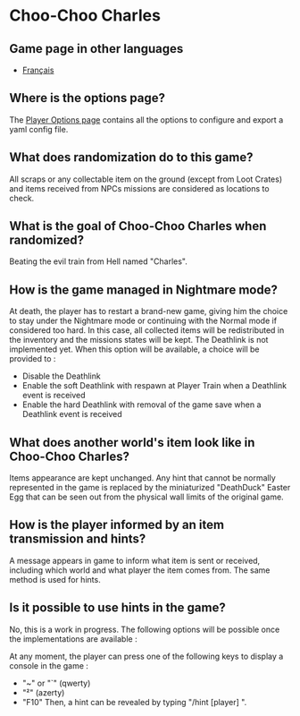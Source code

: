 # Choo-Choo Charles

## Game page in other languages
* [Français](fr)

## Where is the options page?
The [Player Options page](../player-options) contains all the options to configure and export a yaml config file.

## What does randomization do to this game?
All scraps or any collectable item on the ground (except from Loot Crates) and items received from NPCs missions are considered as locations to check.

## What is the goal of Choo-Choo Charles when randomized?
Beating the evil train from Hell named "Charles".

## How is the game managed in Nightmare mode?
At death, the player has to restart a brand-new game, giving him the choice to stay under the Nightmare mode or continuing with the Normal mode if considered too hard.
In this case, all collected items will be redistributed in the inventory and the missions states will be kept.
The Deathlink is not implemented yet. When this option will be available, a choice will be provided to :
* Disable the Deathlink
* Enable the soft Deathlink with respawn at Player Train when a Deathlink event is received
* Enable the hard Deathlink with removal of the game save when a Deathlink event is received

## What does another world's item look like in Choo-Choo Charles?
Items appearance are kept unchanged.
Any hint that cannot be normally represented in the game is replaced by the miniaturized "DeathDuck" Easter Egg that can be seen out from the physical wall limits of the original game.

## How is the player informed by an item transmission and hints?
A message appears in game to inform what item is sent or received, including which world and what player the item comes from.
The same method is used for hints.

## Is it possible to use hints in the game?
No, this is a work in progress.
The following options will be possible once the implementations are available :

At any moment, the player can press one of the following keys to display a console in the game :
* "~" or "`" (qwerty)
* "²" (azerty)
* "F10"
Then, a hint can be revealed by typing "/hint [player] <item>".
